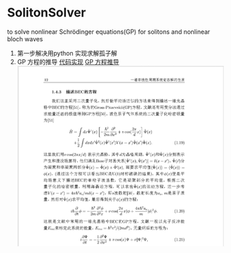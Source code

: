 # SolitonSolver
to solve nonlinear Schrödinger equations(GP) for solitons and nonlinear bloch waves
1. 第一步解决用python 实现求解孤子解
2. GP 方程的推导
[代码实现](https://nbviewer.jupyter.org/github/xuleichao/SolitonSolver/blob/master/fsolver.ipynb)
[GP 方程推导](https://nbviewer.jupyter.org/github/xuleichao/SolitonSolver/blob/master/GP%E6%96%B9%E7%A8%8B%E6%8E%A8%E5%AF%BC%EF%BC%8D%E5%8F%98%E5%88%86%E6%B3%95.ipynb)
![文献注释](https://github.com/xuleichao/SolitonSolver/blob/master/files/conference_conmment.png)

